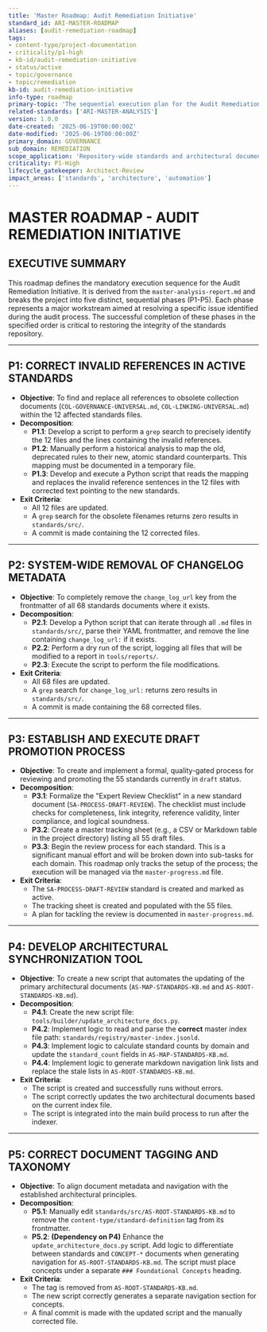 ```yaml
---
title: 'Master Roadmap: Audit Remediation Initiative'
standard_id: ARI-MASTER-ROADMAP
aliases: [audit-remediation-roadmap]
tags:
- content-type/project-documentation
- criticality/p1-high
- kb-id/audit-remediation-initiative
- status/active
- topic/governance
- topic/remediation
kb-id: audit-remediation-initiative
info-type: roadmap
primary-topic: 'The sequential execution plan for the Audit Remediation Initiative, detailing the five core phases of work.'
related-standards: ['ARI-MASTER-ANALYSIS']
version: 1.0.0
date-created: '2025-06-19T00:00:00Z'
date-modified: '2025-06-19T00:00:00Z'
primary_domain: GOVERNANCE
sub_domain: REMEDIATION
scope_application: 'Repository-wide standards and architectural documents'
criticality: P1-High
lifecycle_gatekeeper: Architect-Review
impact_areas: ['standards', 'architecture', 'automation']
---
```

# MASTER ROADMAP - AUDIT REMEDIATION INITIATIVE

## **EXECUTIVE SUMMARY**
This roadmap defines the mandatory execution sequence for the Audit Remediation Initiative. It is derived from the `master-analysis-report.md` and breaks the project into five distinct, sequential phases (P1-P5). Each phase represents a major workstream aimed at resolving a specific issue identified during the audit process. The successful completion of these phases in the specified order is critical to restoring the integrity of the standards repository.

---

## **P1: CORRECT INVALID REFERENCES IN ACTIVE STANDARDS**
- **Objective**: To find and replace all references to obsolete collection documents (`COL-GOVERNANCE-UNIVERSAL.md`, `COL-LINKING-UNIVERSAL.md`) within the 12 affected standards files.
- **Decomposition**:
    - **P1.1**: Develop a script to perform a `grep` search to precisely identify the 12 files and the lines containing the invalid references.
    - **P1.2**: Manually perform a historical analysis to map the old, deprecated rules to their new, atomic standard counterparts. This mapping must be documented in a temporary file.
    - **P1.3**: Develop and execute a Python script that reads the mapping and replaces the invalid reference sentences in the 12 files with corrected text pointing to the new standards.
- **Exit Criteria**:
    - All 12 files are updated.
    - A `grep` search for the obsolete filenames returns zero results in `standards/src/`.
    - A commit is made containing the 12 corrected files.

---

## **P2: SYSTEM-WIDE REMOVAL OF CHANGELOG METADATA**
- **Objective**: To completely remove the `change_log_url` key from the frontmatter of all 68 standards documents where it exists.
- **Decomposition**:
    - **P2.1**: Develop a Python script that can iterate through all `.md` files in `standards/src/`, parse their YAML frontmatter, and remove the line containing `change_log_url:` if it exists.
    - **P2.2**: Perform a dry run of the script, logging all files that will be modified to a report in `tools/reports/`.
    - **P2.3**: Execute the script to perform the file modifications.
- **Exit Criteria**:
    - All 68 files are updated.
    - A `grep` search for `change_log_url:` returns zero results in `standards/src/`.
    - A commit is made containing the 68 corrected files.

---

## **P3: ESTABLISH AND EXECUTE DRAFT PROMOTION PROCESS**
- **Objective**: To create and implement a formal, quality-gated process for reviewing and promoting the 55 standards currently in `draft` status.
- **Decomposition**:
    - **P3.1**: Formalize the "Expert Review Checklist" in a new standard document (`SA-PROCESS-DRAFT-REVIEW`). The checklist must include checks for completeness, link integrity, reference validity, linter compliance, and logical soundness.
    - **P3.2**: Create a master tracking sheet (e.g., a CSV or Markdown table in the project directory) listing all 55 draft files.
    - **P3.3**: Begin the review process for each standard. This is a significant manual effort and will be broken down into sub-tasks for each domain. This roadmap only tracks the setup of the process; the execution will be managed via the `master-progress.md` file.
- **Exit Criteria**:
    - The `SA-PROCESS-DRAFT-REVIEW` standard is created and marked as active.
    - The tracking sheet is created and populated with the 55 files.
    - A plan for tackling the review is documented in `master-progress.md`.

---

## **P4: DEVELOP ARCHITECTURAL SYNCHRONIZATION TOOL**
- **Objective**: To create a new script that automates the updating of the primary architectural documents (`AS-MAP-STANDARDS-KB.md` and `AS-ROOT-STANDARDS-KB.md`).
- **Decomposition**:
    - **P4.1**: Create the new script file: `tools/builder/update_architecture_docs.py`.
    - **P4.2**: Implement logic to read and parse the **correct** master index file path: `standards/registry/master-index.jsonld`.
    - **P4.3**: Implement logic to calculate standard counts by domain and update the `standard_count` fields in `AS-MAP-STANDARDS-KB.md`.
    - **P4.4**: Implement logic to generate markdown navigation link lists and replace the stale lists in `AS-ROOT-STANDARDS-KB.md`.
- **Exit Criteria**:
    - The script is created and successfully runs without errors.
    - The script correctly updates the two architectural documents based on the current index file.
    - The script is integrated into the main build process to run after the indexer.

---

## **P5: CORRECT DOCUMENT TAGGING AND TAXONOMY**
- **Objective**: To align document metadata and navigation with the established architectural principles.
- **Decomposition**:
    - **P5.1**: Manually edit `standards/src/AS-ROOT-STANDARDS-KB.md` to remove the `content-type/standard-definition` tag from its frontmatter.
    - **P5.2**: **(Dependency on P4)** Enhance the `update_architecture_docs.py` script. Add logic to differentiate between standards and `CONCEPT-*` documents when generating navigation for `AS-ROOT-STANDARDS-KB.md`. The script must place concepts under a separate `### Foundational Concepts` heading.
- **Exit Criteria**:
    - The tag is removed from `AS-ROOT-STANDARDS-KB.md`.
    - The new script correctly generates a separate navigation section for concepts.
    - A final commit is made with the updated script and the manually corrected file. 